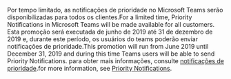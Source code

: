 <span data-ttu-id="3f2ec-101">Por tempo limitado, as notificações de prioridade no Microsoft Teams serão disponibilizadas para todos os clientes.</span><span class="sxs-lookup"><span data-stu-id="3f2ec-101">For a limited time, Priority Notifications in Microsoft Teams will be made available for all customers.</span></span> <span data-ttu-id="3f2ec-102">Esta promoção será executada de junho de 2019 até 31 de dezembro de 2019 e, durante este período, os usuários do teams poderão enviar notificações de prioridade.</span><span class="sxs-lookup"><span data-stu-id="3f2ec-102">This promotion will run from June 2019 until December 31, 2019 and during this time Teams users will be able to send Priority Notifications.</span></span> <span data-ttu-id="3f2ec-103">para obter mais informações, consulte [notificações de prioridade](../teams-add-on-licensing/pri-message.md).</span><span class="sxs-lookup"><span data-stu-id="3f2ec-103">for more information, see [Priority Notifications](../teams-add-on-licensing/pri-message.md).</span></span> 